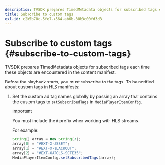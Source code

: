 ```yaml
---
description: TVSDK prepares TimedMetadata objects for subscribed tags each time these objects are encountered in the content manifest.
title: Subscribe to custom tags
exl-id: c2b5b78c-5fe7-4564-ab6b-38b3c00fd3d3
---
```

# Subscribe to custom tags {#subscribe-to-custom-tags}

TVSDK prepares TimedMetadata objects for subscribed tags each time these objects are encountered in the content manifest.

 Before the playback starts, you must subscribe to the tags. To be notified about custom tags in HLS manifests: 

1. Set the custom ad tag names globally by passing an array that contains the custom tags to `setSubscribedTags` in `MediaPlayerItemConfig`.

   >[!IMPORTANT]
   >
   >You must include the `#` prefix when working with HLS streams.

   For example: 

   ```java
   String[] array = new String[3]; 
   array[0] = "#EXT-X-ASSET"; 
   array[1] = "#EXT-X-BLACKOUT"; 
   array[2] = "#EXT-OATCLS-SCTE35"; 
   MediaPlayerItemConfig.setSubscribedTags(array);
   ```
